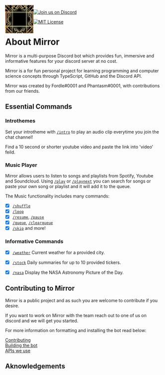 <img align="left" width="auto" height="90" src="./docs/images/thumbnail128x128.png">

[![Join us on Discord](https://img.shields.io/discord/938519232155648011.svg?label=&logo=discord&logoColor=ffffff&color=7389D8&labelColor=6A7EC2)](https://discord.gg/uvdg2R5PAU)

[![MIT License](https://img.shields.io/badge/license-MIT-informational.svg)](./LICENSE)


# About Mirror

Mirror is a multi-purpose Discord bot which provides fun, immersive and informative features for your discord server at no cost.

Mirror is a for fun personal project for learning programming and computer science concepts through TypeScript, GitHub and the Discord API.

Mirror was created by Fordle#0001 and Phantasm#0001, with contributions from our friends.

## Essential Commands

### Introthemes

Set your introtheme with [`/intro`](src/slashcommands/Intro.ts) to play an audio clip everytime you join the chat channel!

Find a 10 second or shorter youtube video and paste the link into 'video' feild.

### Music Player

Mirror allows users to listen to songs and playlists from Spotify, Youtube and Soundcloud.  Using [`/play`](src/slashcommands/Play.ts) or [`/playnext`](src/slashcommands/PlayNext.ts) you can search for songs or paste your own song or playlist and it will add it to the queue.

The Music functionality includes many commands:
 - [x] [`/shuffle`](src/slashcommands/Shuffle.ts)
 - [x] [`/loop`](src/slashcommands/Loop.ts)
 - [x] [`/resume`](src/slashcommands/Resume.ts), [`/pause`](src/slashcommands/Pause.ts)
 - [x] [`/queue`](src/slashcommands/Queue.ts), [`/clearqueue`](src/slashcommands/ClearQueue.ts)
 - [x] [`/skip`](src/slashcommands/Skip.ts)
 and more!
 
### Informative Commands

 - [x] [`/weather`](src/slashcommands/Weather.ts) Current weather for a provided city.

 - [x] [`/stock`](src/slashcommands/Stock.ts) Daily summaries for up to 10 provided tickers.

 - [x] [`/nasa`](src/slashcommands/Nasa.ts) Display the NASA Astronomy Picture of the Day.

## Contributing to Mirror

Mirror is a public project and as such you are welcome to contribute if you desire.

If you want to work on Mirror with the team reach out to one of us on discord and we will get you started.

For more information on formatting and installing the bot read below: 

[Contributing](docs/CONTRIBUTING.md)  
[Building the bot](docs/BUILDING.md)  
[APIs we use](docs/APIDOCUMENTATION.md)

## Aknowledgements



